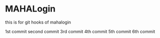 # MAHALogin
this is for git hooks  of mahalogin

1st commit
second commit
3rd commit
4th commit
5th commit
6th commit

